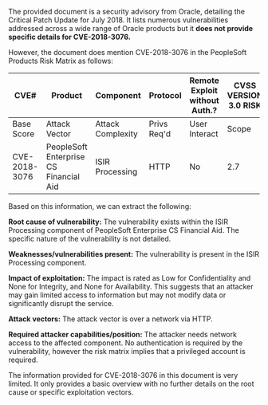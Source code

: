 The provided document is a security advisory from Oracle, detailing the Critical Patch Update for July 2018. It lists numerous vulnerabilities addressed across a wide range of Oracle products but it **does not provide specific details for CVE-2018-3076.**

However, the document does mention CVE-2018-3076 in the PeopleSoft Products Risk Matrix as follows:

| CVE#        | Product                        | Component       | Protocol | Remote Exploit without Auth.? | CVSS VERSION 3.0 RISK                                                                  |                                                                                                            |                                                                                                                 |                                                                                                         |                                                              | Supported Versions Affected | Notes |
| ----------- | ------------------------------ | --------------- | -------- | ---------------------------- | -------------------------------------------------------------------------------------- | ------------------------------------------------------------------------------------------------------------ | --------------------------------------------------------------------------------------------------------- | --------------------------------------------------------------------------------------------------- | ---------------------------- | -------------------------- | ----- |
| Base Score  | Attack Vector | Attack Complexity | Privs Req'd  | User Interact  | Scope        | Confidentiality | Integrity  | Availability |
| CVE-2018-3076 | PeopleSoft Enterprise CS Financial Aid | ISIR Processing | HTTP     | No    | 2.7           | Network | Low        | High    | None    | Un- changed                                                                                              | Low | None     | None |          9.0, 9.2               |  |

Based on this information, we can extract the following:

**Root cause of vulnerability:** The vulnerability exists within the ISIR Processing component of PeopleSoft Enterprise CS Financial Aid. The specific nature of the vulnerability is not detailed.

**Weaknesses/vulnerabilities present:** The vulnerability is present in the ISIR Processing component.

**Impact of exploitation:**  The impact is rated as Low for Confidentiality and None for Integrity, and None for Availability. This suggests that an attacker may gain limited access to information but may not modify data or significantly disrupt the service.

**Attack vectors:** The attack vector is over a network via HTTP.

**Required attacker capabilities/position:** The attacker needs network access to the affected component. No authentication is required by the vulnerability, however the risk matrix implies that a privileged account is required.

The information provided for CVE-2018-3076 in this document is very limited. It only provides a basic overview with no further details on the root cause or specific exploitation vectors.